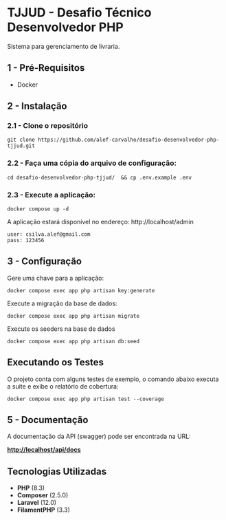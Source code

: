 # TJJUD - Desafio Técnico Desenvolvedor PHP
Sistema para gerenciamento de livraria.

## 1 - Pré-Requisitos
- Docker

## 2 - Instalação

### 2.1 - Clone o repositório

```shell
git clone https://github.com/alef-carvalho/desafio-desenvolvedor-php-tjjud.git
```

### 2.2 - Faça uma cópia do arquivo de configuração:

```shell
cd desafio-desenvolvedor-php-tjjud/  && cp .env.example .env
```
### 2.3 - Execute a aplicação:
```shell
docker compose up -d
```
A aplicação estará disponível no endereço: http://localhost/admin 

```
user: csilva.alef@gmail.com
pass: 123456
```

## 3 - Configuração
Gere uma chave para a aplicação:
```shell
docker compose exec app php artisan key:generate
```

Execute a migração da base de dados:
```shell
docker compose exec app php artisan migrate
```

Execute os seeders na base de dados
```shell
docker compose exec app php artisan db:seed
```

## Executando os Testes
O projeto conta com alguns testes de exemplo, o comando abaixo executa a suite e exibe o relatório de cobertura:
```shell
docker compose exec app php artisan test --coverage
```
## 5 - Documentação
A documentação da API (swagger) pode ser encontrada na URL:

**[http://localhost/api/docs](http://localhost/api/docs)**

## Tecnologias Utilizadas
- **PHP** (8.3)
- **Composer** (2.5.0)
- **Laravel** (12.0)
- **FilamentPHP** (3.3)
